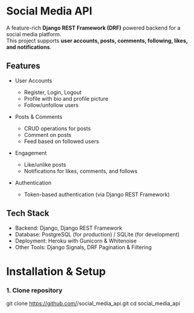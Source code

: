 # Social Media API

A feature-rich **Django REST Framework (DRF)** powered backend for a social media platform.  
This project supports **user accounts, posts, comments, following, likes, and notifications**.

##  Features
- User Accounts
  - Register, Login, Logout
  - Profile with bio and profile picture
  - Follow/unfollow users

- Posts & Comments
  - CRUD operations for posts
  - Comment on posts
  - Feed based on followed users

- Engagement
  - Like/unlike posts
  - Notifications for likes, comments, and follows

- Authentication
  - Token-based authentication (via Django REST Framework)


## Tech Stack
- Backend: Django, Django REST Framework  
- Database: PostgreSQL (for production) / SQLite (for development)  
- Deployment: Heroku with Gunicorn & Whitenoise  
- Other Tools: Django Signals, DRF Pagination & Filtering  


# Installation & Setup

### 1. Clone repository
git clone https://github.com/<your-username>/social_media_api.git
cd social_media_api
